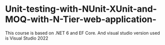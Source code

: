 # Unit-testing-with-NUnit-XUnit-and-MOQ-with-N-Tier-web-application-



This course is based on .NET 6 and EF Core. And visual studio version used is Visual Studio 2022
